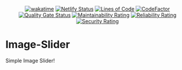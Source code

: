 <div align="center">

  [![wakatime](https://wakatime.com/badge/github/Amir-Pourhadi/Image-Slider.svg)](https://wakatime.com/badge/github/Amir-Pourhadi/Image-Slider)
  [![Netlify Status](https://api.netlify.com/api/v1/badges/a61de19a-5307-41cf-8446-1ea8d8016afb/deploy-status)](https://app.netlify.com/sites/amir-image-slider/deploys)
  [![Lines of Code](https://sonarcloud.io/api/project_badges/measure?project=Amir-Pourhadi_Image-Slider&metric=ncloc)](https://sonarcloud.io/dashboard?id=Amir-Pourhadi_Image-Slider)
  [![CodeFactor](https://www.codefactor.io/repository/github/amir-pourhadi/image-slider/badge)](https://www.codefactor.io/repository/github/amir-pourhadi/image-slider)
  [![Quality Gate Status](https://sonarcloud.io/api/project_badges/measure?project=Amir-Pourhadi_Image-Slider&metric=alert_status)](https://sonarcloud.io/dashboard?id=Amir-Pourhadi_Image-Slider)
  [![Maintainability Rating](https://sonarcloud.io/api/project_badges/measure?project=Amir-Pourhadi_Image-Slider&metric=sqale_rating)](https://sonarcloud.io/dashboard?id=Amir-Pourhadi_Image-Slider)
  [![Reliability Rating](https://sonarcloud.io/api/project_badges/measure?project=Amir-Pourhadi_Image-Slider&metric=reliability_rating)](https://sonarcloud.io/dashboard?id=Amir-Pourhadi_Image-Slider)
  [![Security Rating](https://sonarcloud.io/api/project_badges/measure?project=Amir-Pourhadi_Image-Slider&metric=security_rating)](https://sonarcloud.io/dashboard?id=Amir-Pourhadi_Image-Slider)
</div>

# Image-Slider
Simple Image Slider!
